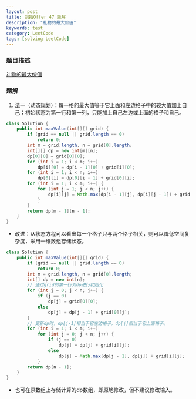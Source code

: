 ```yaml
---
layout: post
title: 剑指Offer 47 题解
description: "礼物的最大价值"
keywords: test
category: LeetCode
tags: [solving LeetCode]
---
```


### 题目描述
[礼物的最大价值](https://leetcode-cn.com/problems/li-wu-de-zui-da-jie-zhi-lcof/)

### 题解
1. 法一（动态规划）：每一格的最大值等于它上面和左边格子中的较大值加上自己；初始状态为第一行和第一列，只能加上自己左边或上面的格子和自己。
```java
class Solution {
    public int maxValue(int[][] grid) {
        if (grid == null || grid.length == 0)
            return 0;
        int m = grid.length, n = grid[0].length;
        int[][] dp = new int[m][n];
        dp[0][0] = grid[0][0];
        for (int i = 1; i < m; i++)
            dp[i][0] = dp[i - 1][0] + grid[i][0];
        for (int i = 1; i < n; i++)
            dp[0][i] = dp[0][i - 1] + grid[0][i];
        for (int i = 1; i < m; i++) {
            for (int j = 1; j < n; j++) {
                dp[i][j] = Math.max(dp[i - 1][j], dp[i][j - 1]) + grid[i][j];
            }
        }
        return dp[m - 1][n - 1];
    }
}
```
* 改进：从状态方程可以看出每一个格子只与两个格子相关，则可以降低空间复杂度，采用一维数组存储状态。
```java
class Solution {
    public int maxValue(int[][] grid) {
        if (grid == null || grid.length == 0)
            return 0;
        int m = grid.length, n = grid[0].length;
        int[] dp = new int[n];
        // 通过grid的第一行对dp进行初始化
        for (int j = 0; j < n; j++) {
            if (j == 0)
                dp[j] = grid[0][0];
            else
                dp[j] = dp[j - 1] + grid[0][j];
        }
        // 更新dp时，dp[j-1]相当于它左边格子，dp[j]相当于它上面格子。
        for (int i = 1; i < m; i++)
            for (int j = 0; j < n; j++) {
                if (j == 0)
                    dp[j] = dp[j] + grid[i][j];
                else
                    dp[j] = Math.max(dp[j - 1], dp[j]) + grid[i][j];
            }
        return dp[n - 1];
    }
}
```
* 也可在原数组上存储计算的dp数组，即原地修改，但不建议修改输入。
